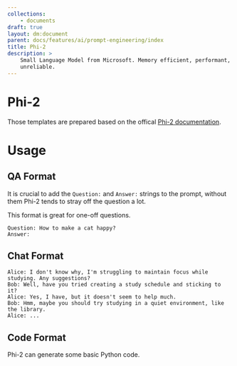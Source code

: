 ```yaml
---
collections: 
    - documents
draft: true
layout: dm:document
parent: docs/features/ai/prompt-engineering/index
title: Phi-2
description: >
    Small Language Model from Microsoft. Memory efficient, performant, 
    unreliable.
---
```


# Phi-2

Those templates are prepared based on the offical 
[Phi-2 documentation](https://huggingface.co/microsoft/phi-2).

# Usage

## QA Format

It is crucial to add the `Question:` and `Answer:` strings to the prompt, 
without them Phi-2 tends to stray off the question a lot.

This format is great for one-off questions.

```
Question: How to make a cat happy?
Answer:
```

## Chat Format

```
Alice: I don't know why, I'm struggling to maintain focus while studying. Any suggestions?
Bob: Well, have you tried creating a study schedule and sticking to it?
Alice: Yes, I have, but it doesn't seem to help much.
Bob: Hmm, maybe you should try studying in a quiet environment, like the library.
Alice: ...
```

## Code Format

Phi-2 can generate some basic Python code.
